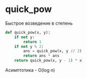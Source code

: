 # quick_pow

Быстрое возведение в степень

```py
def quick_pow(x, y):
    if not y:
        return 1
    if not y % 2:
        ans = quick_pow(x, y // 2)
        return ans * ans
    return quick_pow(x, y - 1) * x
```
Асимптотика - O(log n)